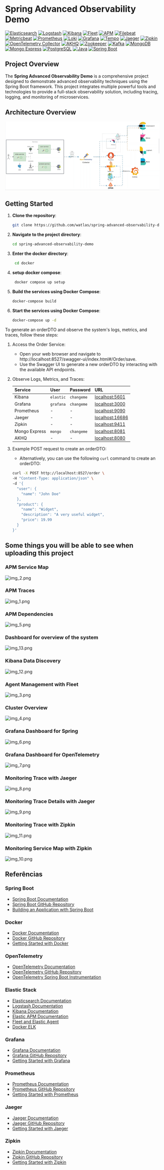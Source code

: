 # Spring Advanced Observability Demo

[![Elasticsearch](https://img.shields.io/badge/Elasticsearch-005571?logo=elasticsearch&logoColor=white)](https://www.elastic.co/elasticsearch/)
[![Logstash](https://img.shields.io/badge/Logstash-005571?logo=logstash&logoColor=white)](https://www.elastic.co/logstash/)
[![Kibana](https://img.shields.io/badge/Kibana-005571?logo=kibana&logoColor=white)](https://www.elastic.co/kibana/)
[![Fleet](https://img.shields.io/badge/Fleet-005571?logo=elasticstack&logoColor=white)](https://www.elastic.co/fleet/)
[![APM](https://img.shields.io/badge/APM-005571?logo=elasticapm&logoColor=white)](https://www.elastic.co/apm/)
[![Filebeat](https://img.shields.io/badge/Filebeat-005571?logo=filebeat&logoColor=white)](https://www.elastic.co/beats/filebeat)
[![Metricbeat](https://img.shields.io/badge/Metricbeat-005571?logo=metricbeat&logoColor=white)](https://www.elastic.co/beats/metricbeat)
[![Prometheus](https://img.shields.io/badge/Prometheus-E6522C?logo=prometheus&logoColor=white)](https://prometheus.io/)
[![Loki](https://img.shields.io/badge/Loki-3675A9?logo=grafana&logoColor=white)](https://grafana.com/oss/loki/)
[![Grafana](https://img.shields.io/badge/Grafana-F46800?logo=grafana&logoColor=white)](https://grafana.com/)
[![Tempo](https://img.shields.io/badge/Tempo-5A29E4?logo=grafana&logoColor=white)](https://grafana.com/oss/tempo/)
[![Jaeger](https://img.shields.io/badge/Jaeger-FF4D4D?logo=jaeger&logoColor=white)](https://www.jaegertracing.io/)
[![Zipkin](https://img.shields.io/badge/Zipkin-000000?logo=zipkin&logoColor=white)](https://zipkin.io/)
[![OpenTelemetry Collector](https://img.shields.io/badge/OpenTelemetry%20Collector-7B00FF?logo=opentelemetry&logoColor=white)](https://opentelemetry.io/docs/collector/)
[![AKHQ](https://img.shields.io/badge/AKHQ-FF6C37?logo=apachekafka&logoColor=white)](https://akhq.io/)
[![Zookeeper](https://img.shields.io/badge/Zookeeper-FF6C37?logo=apachezookeeper&logoColor=white)](https://zookeeper.apache.org/)
[![Kafka](https://img.shields.io/badge/Kafka-231F20?logo=apachekafka&logoColor=white)](https://kafka.apache.org/)
[![MongoDB](https://img.shields.io/badge/MongoDB-47A248?logo=mongodb&logoColor=white)](https://www.mongodb.com/)
[![Mongo Express](https://img.shields.io/badge/Mongo_Express-47A248?logo=mongodb&logoColor=white)](https://github.com/mongo-express/mongo-express)
[![PostgreSQL](https://img.shields.io/badge/PostgreSQL-336791?logo=postgresql&logoColor=white)](https://www.postgresql.org/)
[![Java](https://img.shields.io/badge/Java-007396?logo=java&logoColor=red)](https://www.java.com/)
[![Spring Boot](https://img.shields.io/badge/Spring%20Boot-6DB33F?logo=spring-boot&logoColor=white)](https://spring.io/projects/spring-boot)

## Project Overview

The **Spring Advanced Observability Demo** is a comprehensive project designed to demonstrate advanced observability
techniques using the Spring Boot framework. This project integrates multiple powerful tools and technologies to provide
a full-stack observability solution, including tracing, logging, and monitoring of microservices.

## Architecture Overview

![arch.gif](.github/arch.gif)

## Getting Started

1. **Clone the repository**:
   ```bash
   git clone https://github.com/watlas/spring-advanced-observability-demo.git
   ```

2. **Navigate to the project directory**:
   ```bash
   cd spring-advanced-observability-demo
   ```

3. **Enter the docker directory**:
   ```bash
    cd docker
    ```
4. **setup docker compose**:
   ```bash
    docker compose up setup
   ```
5. **Build the services using Docker Compose**:
   ```bash
   docker-compose build
   ```

6. **Start the services using Docker Compose**:
   ```bash
   docker-compose up -d
   ```
To generate an orderDTO and observe the system's logs, metrics, and traces, follow these steps:

1. Access the Order Service:
   - Open your web browser and navigate to http://localhost:8527/swagger-ui/index.html#/Order/save.
   - Use the Swagger UI to generate a new orderDTO by interacting with the available API endpoints.

2. Observe Logs, Metrics, and Traces:

   | Service       | User      | Password   | URL                                       |
   |---------------|-----------|------------|-------------------------------------------|
   | Kibana        | `elastic` | `changeme` | [localhost:5601](http://localhost:5601)   |
   | Grafana       | `grafana` | `changeme` | [localhost:3000](http://localhost:3000)   |
   | Prometheus    | -         | -          | [localhost:9090](http://localhost:9090)   |
   | Jaeger        | -         | -          | [localhost:16686](http://localhost:16686) |
   | Zipkin        | -         | -          | [localhost:9411](http://localhost:9411)   |
   | Mongo Express | `mongo`   | `changeme` | [localhost:8081](http://localhost:8081)   |
   | AKHQ          | -         | -          | [localhost:8080](http://localhost:8080)   |

3. Example POST request to create an orderDTO:
   - Alternatively, you can use the following `curl` command to create an orderDTO:

   ```bash
   curl -X POST http://localhost:8527/order \
   -H "Content-Type: application/json" \
   -d '{
     "user": {
       "name": "John Doe"
     },
     "product": {
       "name": "Widget",
       "description": "A very useful widget",
       "price": 19.99
     }
   }'

## Some things you will be able to see when uploading this project

### APM Service Map
![img_2.png](.github/img_2.png)

### APM Traces
![img_1.png](.github/img_1.png)

### APM Dependencies
![img_5.png](.github/img_5.png)

### Dashboard for overview of the system
![img_13.png](.github/img_13.png)


### Kibana Data Discovery
![img_12.png](.github/img_12.png)

### Agent Management with Fleet
![img_3.png](.github/img_3.png)

### Cluster Overview
![img_4.png](.github/img_4.png)

### Grafana Dashboard for Spring  
![img_6.png](.github/img_6.png)

### Grafana Dashboard for OpenTelemetry
![img_7.png](.github/img_7.png)

### Monitoring Trace with Jaeger
![img_8.png](.github/img_8.png)

### Monitoring Trace Details with Jaeger
![img_9.png](.github/img_9.png)

### Monitoring Trace with Zipkin
![img_11.png](.github/img_11.png)

### Monitoring Service Map with Zipkin
![img_10.png](.github/img_10.png)


## Referências

### Spring Boot
- [Spring Boot Documentation](https://docs.spring.io/spring-boot/docs/current/reference/html/)
- [Spring Boot GitHub Repository](https://github.com/spring-projects/spring-boot)
- [Building an Application with Spring Boot](https://spring.io/guides/gs/spring-boot/)

### Docker
- [Docker Documentation](https://docs.docker.com/)
- [Docker GitHub Repository](https://github.com/docker/docker-ce)
- [Getting Started with Docker](https://www.docker.com/get-started)

### OpenTelemetry
- [OpenTelemetry Documentation](https://opentelemetry.io/docs/)
- [OpenTelemetry GitHub Repository](https://github.com/open-telemetry/opentelemetry-java)
- [OpenTelemetry Spring Boot Instrumentation](https://github.com/open-telemetry/opentelemetry-java-instrumentation/tree/main/instrumentation/spring/spring-boot)

### Elastic Stack
- [Elasticsearch Documentation](https://www.elastic.co/guide/en/elasticsearch/reference/current/index.html)
- [Logstash Documentation](https://www.elastic.co/guide/en/logstash/current/index.html)
- [Kibana Documentation](https://www.elastic.co/guide/en/kibana/current/index.html)
- [Elastic APM Documentation](https://www.elastic.co/guide/en/apm/get-started/current/index.html)
- [Fleet and Elastic Agent](https://www.elastic.co/guide/en/fleet/current/index.html)
- [Docker ELK](https://github.com/deviantony/docker-elk)

### Grafana
- [Grafana Documentation](https://grafana.com/docs/grafana/latest/)
- [Grafana GitHub Repository](https://github.com/grafana/grafana)
- [Getting Started with Grafana](https://grafana.com/docs/grafana/latest/getting-started/getting-started-prometheus/)

### Prometheus
- [Prometheus Documentation](https://prometheus.io/docs/introduction/overview/)
- [Prometheus GitHub Repository](https://github.com/prometheus/prometheus)
- [Getting Started with Prometheus](https://prometheus.io/docs/prometheus/latest/getting_started/)

### Jaeger
- [Jaeger Documentation](https://www.jaegertracing.io/docs/latest/)
- [Jaeger GitHub Repository](https://github.com/jaegertracing/jaeger)
- [Getting Started with Jaeger](https://www.jaegertracing.io/docs/latest/getting-started/)

### Zipkin
- [Zipkin Documentation](https://zipkin.io/pages/documentation.html)
- [Zipkin GitHub Repository](https://github.com/openzipkin/zipkin)
- [Getting Started with Zipkin](https://zipkin.io/pages/quickstart)
